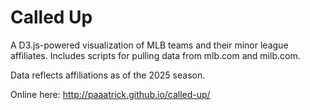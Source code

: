 Called Up
=========

A D3.js-powered visualization of MLB teams and their minor league affiliates. Includes scripts for pulling data from mlb.com and milb.com. 

Data reflects affiliations as of the 2025 season.

Online here: http://paaatrick.github.io/called-up/
